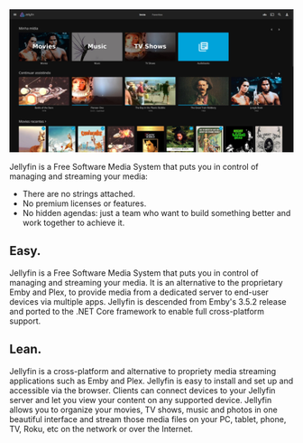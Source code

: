 
<img src="screenshot.jpg"/>

Jellyfin is a Free Software Media System that puts you in control of managing and streaming your media:

-  There are no strings attached.
-  No premium licenses or features.
-  No hidden agendas: just a team who want to build something better and work together to achieve it.

## Easy.

Jellyfin is a Free Software Media System that puts you in control of managing and streaming your media. It is an alternative to the proprietary Emby and Plex, to provide media from a dedicated server to end-user devices via multiple apps. Jellyfin is descended from Emby's 3.5.2 release and ported to the .NET Core framework to enable full cross-platform support.

## Lean.

Jellyfin is a cross-platform and alternative to propriety media streaming applications such as Emby and Plex. Jellyfin is easy to install and set up and accessible via the browser. Clients can connect devices to your Jellyfin server and let you view your content on any supported device. Jellyfin allows you to organize your movies, TV shows, music and photos in one beautiful interface and stream those media files on your PC, tablet, phone, TV, Roku, etc on the network or over the Internet.